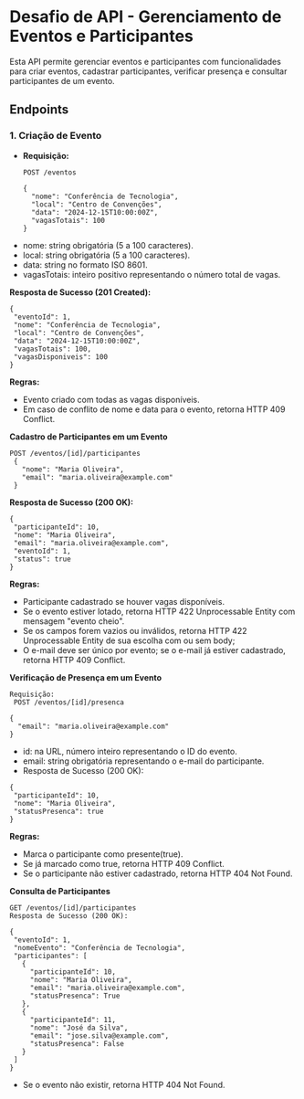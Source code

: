 # Desafio de API - Gerenciamento de Eventos e Participantes

Esta API permite gerenciar eventos e participantes com funcionalidades para criar eventos, cadastrar participantes, verificar presença e consultar participantes de um evento.

## Endpoints

### 1. Criação de Evento

- **Requisição:**
  ```http
  POST /eventos

  {
    "nome": "Conferência de Tecnologia",
    "local": "Centro de Convenções",
    "data": "2024-12-15T10:00:00Z",
    "vagasTotais": 100
  } 

- nome: string obrigatória (5 a 100 caracteres).
- local: string obrigatória (5 a 100 caracteres).
- data: string no formato ISO 8601.
- vagasTotais: inteiro positivo representando o número total de vagas.

**Resposta de Sucesso (201 Created):**
   ```
  {
    "eventoId": 1,
    "nome": "Conferência de Tecnologia",
    "local": "Centro de Convenções",
    "data": "2024-12-15T10:00:00Z",
    "vagasTotais": 100,
    "vagasDisponiveis": 100
  }
  ```
**Regras:**

- Evento criado com todas as vagas disponíveis.
- Em caso de conflito de nome e data para o evento, retorna HTTP 409 Conflict.

**Cadastro de Participantes em um Evento**

 ```
POST /eventos/[id]/participantes
  {
    "nome": "Maria Oliveira",
    "email": "maria.oliveira@example.com"
  }
 ```
**Resposta de Sucesso (200 OK):**
 ```
{
  "participanteId": 10,
  "nome": "Maria Oliveira",
  "email": "maria.oliveira@example.com",
  "eventoId": 1,
  "status": true
}
 ```

**Regras:**
- Participante cadastrado se houver vagas disponíveis.
- Se o evento estiver lotado, retorna HTTP 422 Unprocessable Entity com mensagem "evento cheio".
- Se os campos forem vazios ou inválidos, retorna HTTP 422 Unprocessable Entity de sua escolha com ou sem body;
- O e-mail deve ser único por evento; se o e-mail já estiver cadastrado, retorna HTTP 409 Conflict.

**Verificação de Presença em um Evento**

```
Requisição:
 POST /eventos/[id]/presenca

{
  "email": "maria.oliveira@example.com"
}
 ```

- id: na URL, número inteiro representando o ID do evento.
- email: string obrigatória representando o e-mail do participante.
- Resposta de Sucesso (200 OK):

 ```
{
  "participanteId": 10,
  "nome": "Maria Oliveira",
  "statusPresenca": true
}
 ```

**Regras:**
- Marca o participante como presente(true).
- Se já marcado como true, retorna HTTP 409 Conflict.
- Se o participante não estiver cadastrado, retorna HTTP 404 Not Found.


**Consulta de Participantes**
 ```
GET /eventos/[id]/participantes
Resposta de Sucesso (200 OK):

{
  "eventoId": 1,
  "nomeEvento": "Conferência de Tecnologia",
  "participantes": [
    {
      "participanteId": 10,
      "nome": "Maria Oliveira",
      "email": "maria.oliveira@example.com",
      "statusPresenca": True
    },
    {
      "participanteId": 11,
      "nome": "José da Silva",
      "email": "jose.silva@example.com",
      "statusPresenca": False
    }
  ]
}
 ```
- Se o evento não existir, retorna HTTP 404 Not Found.
